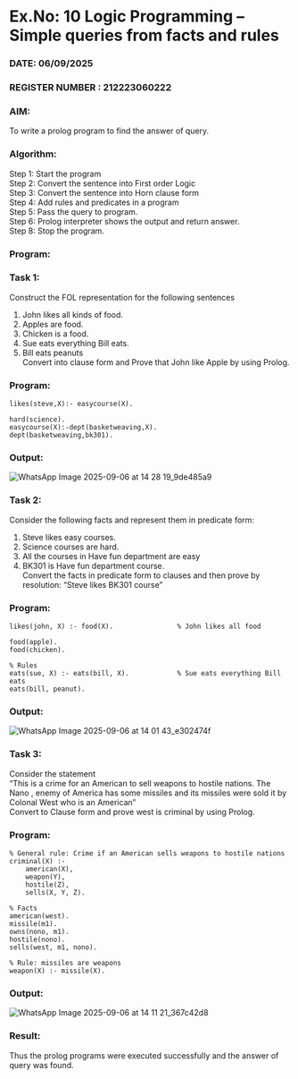 # Ex.No: 10  Logic Programming –  Simple queries from facts and rules
### DATE: 06/09/2025                                                                           
### REGISTER NUMBER : 212223060222
### AIM: 
To write a prolog program to find the answer of query. 
###  Algorithm:
 Step 1: Start the program <br> 
 Step 2: Convert the sentence into First order Logic  <br> 
 Step 3:  Convert the sentence into Horn clause form  <br> 
 Step 4: Add rules and predicates in a program   <br> 
 Step 5:  Pass the query to program. <br> 
 Step 6: Prolog interpreter shows the output and return answer. <br> 
 Step 8:  Stop the program.
### Program:
### Task 1:
Construct the FOL representation for the following sentences <br> 
1.	John likes all kinds of food.  <br> 
2.	Apples are food.  <br> 
3.	Chicken is a food.  <br> 
4.	Sue eats everything Bill eats. <br> 
5.	 Bill eats peanuts  <br> 
   Convert into clause form and Prove that John like Apple by using Prolog. <br> 
### Program:
```
likes(steve,X):- easycourse(X).

hard(science).
easycourse(X):-dept(basketweaving,X).
dept(basketweaving,bk301).
```

### Output:
![WhatsApp Image 2025-09-06 at 14 28 19_9de485a9](https://github.com/user-attachments/assets/45d18bc6-ffd1-40fc-b688-534bff04defb)



### Task 2:
Consider the following facts and represent them in predicate form: <br>              
1.	Steve likes easy courses. <br> 
2.	Science courses are hard. <br> 
3. All the courses in Have fun department are easy <br> 
4. BK301 is Have fun department course.<br> 
Convert the facts in predicate form to clauses and then prove by resolution: “Steve likes BK301 course”<br> 

### Program:
```
likes(john, X) :- food(X).                % John likes all food

food(apple).
food(chicken).

% Rules
eats(sue, X) :- eats(bill, X).            % Sue eats everything Bill eats
eats(bill, peanut).

```
### Output:

![WhatsApp Image 2025-09-06 at 14 01 43_e302474f](https://github.com/user-attachments/assets/5792d72d-b749-4c8f-bf4b-659f70e7791f)

### Task 3:
Consider the statement <br> 
“This is a crime for an American to sell weapons to hostile nations. The Nano , enemy of America has some missiles and its missiles were sold it by Colonal West who is an American” <br> 
Convert to Clause form and prove west is criminal by using Prolog.<br> 
### Program:
```
% General rule: Crime if an American sells weapons to hostile nations
criminal(X) :-
    american(X),
    weapon(Y),
    hostile(Z),
    sells(X, Y, Z).

% Facts
american(west).
missile(m1).
owns(nono, m1).
hostile(nono).
sells(west, m1, nono).

% Rule: missiles are weapons
weapon(X) :- missile(X).
```

### Output:
![WhatsApp Image 2025-09-06 at 14 11 21_367c42d8](https://github.com/user-attachments/assets/04823b81-7840-45e9-81e0-e1302397c407)


### Result:
Thus the prolog programs were executed successfully and the answer of query was found.
